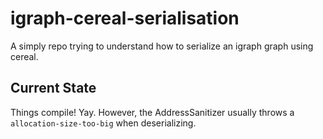 # igraph-cereal-serialisation

A simply repo trying to understand how to serialize an igraph graph using cereal.

## Current State

Things compile! Yay. However, the AddressSanitizer usually throws a `allocation-size-too-big` when deserializing.
